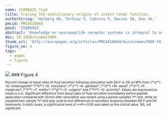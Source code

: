 ```yaml
---
name: 25896425_fig4
title: Tracing the evolutionary origins of insect renal function.
authorString: 'Halberg KA, Terhzaz S, Cabrero P, Davies SA, Dow JA.'
pmcid: PMC4410669
pmid: '25896425'
abstract: 'Knowledge on neuropeptide receptor systems is integral to understanding animal physiology. Yet, obtaining general insight into neuropeptide signalling in a clade as biodiverse as the insects is problematic. Here we apply fluorescent analogues of three key insect neuropeptides to map renal tissue architecture across systematically chosen representatives of the major insect Orders, to provide an unprecedented overview of insect renal function and control. In endopterygote insects, such as Drosophila, two distinct transporting cell types receive separate neuropeptide signals, whereas in the ancestral exopterygotes, a single, general cell type mediates all signals. Intriguingly, the largest insect Order Coleoptera (beetles) has evolved a unique approach, in which only a small fraction of cells are targets for neuropeptide action. In addition to demonstrating a universal utility of this technology, our results reveal not only a generality of signalling by the evolutionarily ancient neuropeptide families but also a clear functional separation of the types of cells that mediate the signal.'
doi: 10.1038/ncomms7800
thumb_url: 'http://europepmc.org/articles/PMC4410669/bin/ncomms7800-f4.gif'
figure_no: 4
tags:
  - eupmc
  - figure
---
```

<img src='http://europepmc.org/articles/PMC4410669/bin/ncomms7800-f4.jpg' style='max-height: 300px'>
### Figure 4
<p style='font-size: 10px;'><title>*Drosophila* kinin binding predicts diuretic activity across species.</title> Percent change of basal rates of fluid secretion following stimulation with DK-F or DK on MTs from (**a**) *D. melanogaster* (**b**) *G. morsitans*, (**c**) *A. gambiae*, (**d**) *M. sexta*, (**e**) *P. marginata*, (**f**) *T. molitor*, (**g**) *V. vulgaris* and (**h**) *G. assimilis*. Values are expressed as mean±s.e.m. Significant difference from basal rates of fluid secretion immediately before peptide application compared with 30 min after stimulation was tested using a paired-samples *t*-test, while an unpaired two-sample *t*-test was used to test differences in secretory response between DK-F and DK treatments. In both cases, a significance level of **P*&lt;0.05 was taken as the critical value. NS, not significant.</p>